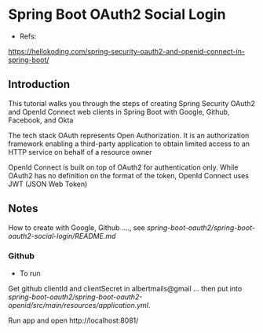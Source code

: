 
# Spring Boot OAuth2 Social Login

- Refs:

https://hellokoding.com/spring-security-oauth2-and-openid-connect-in-spring-boot/

## Introduction

This tutorial walks you through the steps of creating Spring Security OAuth2 and OpenId Connect web clients in Spring Boot with Google, Github, Facebook, and Okta

The tech stack
OAuth represents Open Authorization. It is an authorization framework enabling a third-party application to obtain limited access to an HTTP service on behalf of a resource owner

OpenId Connect is built on top of OAuth2 for authentication only. While OAuth2 has no definition on the format of the token, OpenId Connect uses JWT (JSON Web Token)


## Notes

How to create with Google, Github ...., see _spring-boot-oauth2/spring-boot-oauth2-social-login/README.md_

### Github

- To run

Get github clientId and clientSecret in albertmails@gmail ... then put into _spring-boot-oauth2/spring-boot-oauth2-openid/src/main/resources/application.yml_.

Run app and open http://localhost:8081/


